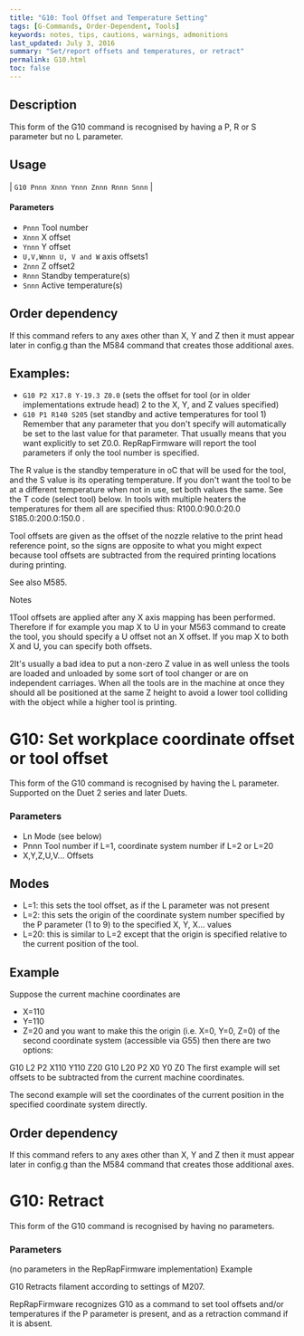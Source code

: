 ```yaml
---
title: "G10: Tool Offset and Temperature Setting" 
tags: [G-Commands, Order-Dependent, Tools]
keywords: notes, tips, cautions, warnings, admonitions
last_updated: July 3, 2016
summary: "Set/report offsets and temperatures, or retract"
permalink: G10.html
toc: false
---
```


## Description ##

This form of the G10 command is recognised by having a P, R or S parameter but no L parameter.

## Usage ##

| `G10 Pnnn Xnnn Ynnn Znnn Rnnn Snnn` |

#### Parameters ####

+ `Pnnn` Tool number
+ `Xnnn` X offset
+ `Ynnn` Y offset
+ `U,V,Wnnn U, V and W` axis offsets1
+ `Znnn` Z offset2
+ `Rnnn` Standby temperature(s)
+ `Snnn` Active temperature(s)

## Order dependency ##

If this command refers to any axes other than X, Y and Z then it must appear later in config.g than the M584 command that creates those additional axes.

## Examples: ##

+ `G10 P2 X17.8 Y-19.3 Z0.0` (sets the offset for tool (or in older implementations extrude head) 2 to the X, Y, and Z values specified)
+ `G10 P1 R140 S205` (set standby and active temperatures for tool 1)
Remember that any parameter that you don't specify will automatically be set to the last value for that parameter. That usually means that you want explicitly to set Z0.0. RepRapFirmware will report the tool parameters if only the tool number is specified.

The R value is the standby temperature in oC that will be used for the tool, and the S value is its operating temperature. If you don't want the tool to be at a different temperature when not in use, set both values the same. See the T code (select tool) below. In tools with multiple heaters the temperatures for them all are specified thus: R100.0:90.0:20.0 S185.0:200.0:150.0 .

Tool offsets are given as the offset of the nozzle relative to the print head reference point, so the signs are opposite to what you might expect because tool offsets are subtracted from the required printing locations during printing.

See also M585.

Notes

1Tool offsets are applied after any X axis mapping has been performed. Therefore if for example you map X to U in your M563 command to create the tool, you should specify a U offset not an X offset. If you map X to both X and U, you can specify both offsets.

2It's usually a bad idea to put a non-zero Z value in as well unless the tools are loaded and unloaded by some sort of tool changer or are on independent carriages. When all the tools are in the machine at once they should all be positioned at the same Z height to avoid a lower tool colliding with the object while a higher tool is printing.

# G10: Set workplace coordinate offset or tool offset #
This form of the G10 command is recognised by having the L parameter. Supported on the Duet 2 series and later Duets.

### Parameters ###

+ Ln Mode (see below)
+ Pnnn Tool number if L=1, coordinate system number if L=2 or L=20
+ X,Y,Z,U,V... Offsets

## Modes ##

+ L=1: this sets the tool offset, as if the L parameter was not present
+ L=2: this sets the origin of the coordinate system number specified by the P parameter (1 to 9) to the specified X, Y, X... values
+ L=20: this is similar to L=2 except that the origin is specified relative to the current position of the tool.

## Example ##

Suppose the current machine coordinates are

+ X=110
+ Y=110
+ Z=20
and you want to make this the origin (i.e. X=0, Y=0, Z=0) of the second coordinate system (accessible via G55) then there are two options:

G10 L2 P2 X110 Y110 Z20
G10 L20 P2 X0 Y0 Z0
The first example will set offsets to be subtracted from the current machine coordinates.

The second example will set the coordinates of the current position in the specified coordinate system directly.

## Order dependency ##

If this command refers to any axes other than X, Y and Z then it must appear later in config.g than the M584 command that creates those additional axes.

# G10: Retract #
This form of the G10 command is recognised by having no parameters.

### Parameters ###

(no parameters in the RepRapFirmware implementation)
Example

G10
Retracts filament according to settings of M207.

RepRapFirmware recognizes G10 as a command to set tool offsets and/or temperatures if the P parameter is present, and as a retraction command if it is absent.

